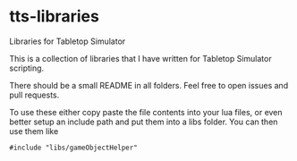 # tts-libraries
Libraries for Tabletop Simulator

This is a collection of libraries that I have written for Tabletop Simulator scripting. 

There should be a small README in all folders. Feel free to open issues and pull requests.

To use these either copy paste the file contents into your lua files, or even better setup an include path and put them into a libs folder. You can then use them like
```
#include "libs/gameObjectHelper"
```
